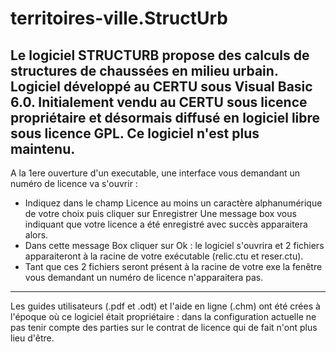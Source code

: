 # territoires-ville.StructUrb
<h2>Le logiciel STRUCTURB propose des calculs de structures de chaussées en milieu urbain. Logiciel développé au CERTU sous Visual Basic 6.0. Initialement vendu au CERTU sous licence propriétaire et désormais diffusé en logiciel libre sous licence GPL. Ce logiciel n'est plus maintenu.</h2>

A la 1ere ouverture d'un executable, une interface vous demandant un numéro de licence va s'ouvrir :

   * Indiquez dans le champ Licence au moins un caractère alphanumérique de votre choix puis cliquer sur Enregistrer Une message box vous indiquant que votre licence a été enregistré avec succès apparaitera alors.
   * Dans cette message Box cliquer sur Ok : le logiciel s'ouvrira et 2 fichiers apparaiteront à la racine de votre exécutable (relic.ctu et reser.ctu).
   * Tant que ces 2 fichiers seront présent à la racine de votre exe la fenêtre vous demandant un numéro de licence n'apparaitera pas.
-------------------------------------------------------------------------------------------------------------------------------------
Les guides utilisateurs (.pdf et .odt) et l'aide en ligne (.chm) ont été crées à l'époque où ce logiciel était propriétaire : dans la configuration actuelle ne pas tenir compte des parties sur le contrat de licence qui de fait n'ont plus lieu d'être.
